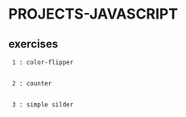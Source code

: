 # PROJECTS-JAVASCRIPT
   ## exercises
     
     1 : color-flipper 
     
      
     2 : counter  
    
     
     3 : simple silder
     

